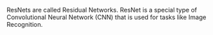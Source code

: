
ResNets are called Residual Networks. ResNet is a special type of Convolutional Neural Network (CNN) 
that is used for tasks like Image Recognition.
